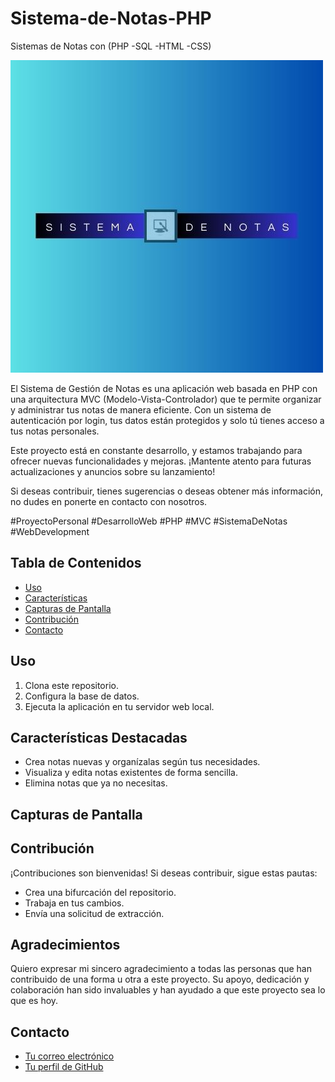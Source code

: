 # Sistema-de-Notas-PHP
Sistemas de Notas con (PHP -SQL -HTML -CSS)

![Texto alternativo de la imagen](https://raw.githubusercontent.com/Briancardenas12/Sistema-de-Notas-PHP/main/Logo%20Sistemas%20de%20Notas.jpg)

El Sistema de Gestión de Notas es una aplicación web basada en PHP con una arquitectura MVC (Modelo-Vista-Controlador) que te permite organizar y administrar tus notas de manera eficiente. Con un sistema de autenticación por login, tus datos están protegidos y solo tú tienes acceso a tus notas personales.

Este proyecto está en constante desarrollo, y estamos trabajando para ofrecer nuevas funcionalidades y mejoras. ¡Mantente atento para futuras actualizaciones y anuncios sobre su lanzamiento!

Si deseas contribuir, tienes sugerencias o deseas obtener más información, no dudes en ponerte en contacto con nosotros.

#ProyectoPersonal #DesarrolloWeb #PHP #MVC #SistemaDeNotas #WebDevelopment

## Tabla de Contenidos
- [Uso](#uso)
- [Características](#características)
- [Capturas de Pantalla](#capturas-de-pantalla)
- [Contribución](#contribución)
- [Contacto](#contacto)

## Uso

1. Clona este repositorio.
2. Configura la base de datos.
3. Ejecuta la aplicación en tu servidor web local.


## Características Destacadas
- Crea notas nuevas y organízalas según tus necesidades.
- Visualiza y edita notas existentes de forma sencilla.
- Elimina notas que ya no necesitas.


## Capturas de Pantalla


## Contribución

¡Contribuciones son bienvenidas! Si deseas contribuir, sigue estas pautas:
- Crea una bifurcación del repositorio.
- Trabaja en tus cambios.
- Envía una solicitud de extracción.


## Agradecimientos

Quiero expresar mi sincero agradecimiento a todas las personas que han contribuido de una forma u otra a este proyecto. Su apoyo, dedicación y colaboración han sido invaluables y han ayudado a que este proyecto sea lo que es hoy.

## Contacto

- [Tu correo electrónico](mailto:alexander.brian@gmail.com)
- [Tu perfil de GitHub](https://github.com/Briancardenas12)

